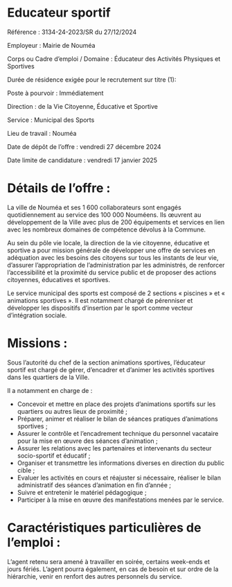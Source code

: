# Educateur sportif

Référence : 3134-24-2023/SR du 27/12/2024

Employeur : Mairie de Nouméa

Corps ou Cadre d’emploi / Domaine : Éducateur des Activités Physiques et Sportives

Durée de résidence exigée pour le recrutement sur titre (1):

Poste à pourvoir : Immédiatement

Direction : de la Vie Citoyenne, Éducative et Sportive

Service : Municipal des Sports

Lieu de travail : Nouméa

Date de dépôt de l’offre : vendredi 27 décembre 2024

Date limite de candidature : vendredi 17 janvier 2025

# Détails de l’offre :

La ville de Nouméa et ses 1 600 collaborateurs sont engagés quotidiennement au service des 100 000 Nouméens. Ils œuvrent au développement de la Ville avec plus de 200 équipements et services en lien avec les nombreux domaines de compétence dévolus à la Commune.

Au sein du pôle vie locale, la direction de la vie citoyenne, éducative et sportive a pour mission générale de développer une offre de services en adéquation avec les besoins des citoyens sur tous les instants de leur vie, d’assurer l’appropriation de l’administration par les administrés, de renforcer l’accessibilité et la proximité du service public et de proposer des actions citoyennes, éducatives et sportives.

Le service municipal des sports est composé de 2 sections « piscines » et « animations sportives ». Il est notamment chargé de pérenniser et développer les dispositifs d’insertion par le sport comme vecteur d’intégration sociale.

# Missions :

Sous l’autorité du chef de la section animations sportives, l’éducateur sportif est chargé de gérer, d’encadrer et d’animer les activités sportives dans les quartiers de la Ville.

Il a notamment en charge de :

- Concevoir et mettre en place des projets d’animations sportifs sur les quartiers ou autres lieux de proximité ;
- Préparer, animer et réaliser le bilan de séances pratiques d’animations sportives ;
- Assurer le contrôle et l’encadrement technique du personnel vacataire pour la mise en œuvre des séances d’animation ;
- Assurer les relations avec les partenaires et intervenants du secteur socio-sportif et éducatif ;
- Organiser et transmettre les informations diverses en direction du public cible ;
- Evaluer les activités en cours et réajuster si nécessaire, réaliser le bilan administratif des séances d’animation en fin d’année ;
- Suivre et entretenir le matériel pédagogique ;
- Participer à la mise en œuvre des manifestations menées par le service.

# Caractéristiques particulières de l’emploi :

L’agent retenu sera amené à travailler en soirée, certains week-ends et jours fériés. L’agent pourra également, en cas de besoin et sur ordre de la hiérarchie, venir en renfort des autres personnels du service.